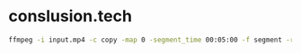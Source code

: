 # conslusion.tech

```bash
ffmpeg -i input.mp4 -c copy -map 0 -segment_time 00:05:00 -f segment -reset_timestamps 1 output%03d.mp4
```
